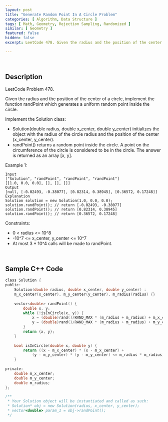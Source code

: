 ```yaml
---
layout: post
title: "Generate Random Point In A Circle Problem"
categories: [ Algorithm, Data Structure ]
tags: [ Math, Geometry, Rejection Sampling, Randomized ]
similar: [ Geometry ]
featured: false
hidden: false
excerpt: LeetCode 478. Given the radius and the position of the center of a circle, implement the function randPoint which generates a uniform random point inside the circle.

---
```


<br />

## Description

LeetCode Problem 478.

Given the radius and the position of the center of a circle, implement the function randPoint which generates a uniform random point inside the circle.

Implement the Solution class:
* Solution(double radius, double x_center, double y_center) initializes the object with the radius of the circle radius and the position of the center (x_center, y_center).
* randPoint() returns a random point inside the circle. A point on the circumference of the circle is considered to be in the circle. The answer is returned as an array [x, y].

Example 1:
```
Input
["Solution", "randPoint", "randPoint", "randPoint"]
[[1.0, 0.0, 0.0], [], [], []]
Output
[null, [-0.02493, -0.38077], [0.82314, 0.38945], [0.36572, 0.17248]]
Explanation
Solution solution = new Solution(1.0, 0.0, 0.0);
solution.randPoint(); // return [-0.02493, -0.38077]
solution.randPoint(); // return [0.82314, 0.38945]
solution.randPoint(); // return [0.36572, 0.17248]
```

Constraints:
* 0 < radius <= 10^8
* -10^7 <= x_center, y_center <= 10^7
* At most 3 * 10^4 calls will be made to randPoint.

<br />

## Sample C++ Code


```c
class Solution {
public:
    Solution(double radius, double x_center, double y_center) : 
    m_x_center(x_center), m_y_center(y_center), m_radius(radius) {}
    
    vector<double> randPoint() {
        double x, y;
        while (!isInCircle(x, y)) {
            x = (double)rand()/RAND_MAX * (m_radius + m_radius) + m_x_center - m_radius;
            y = (double)rand()/RAND_MAX * (m_radius + m_radius) + m_y_center - m_radius;
        }
        return {x, y};
    }
    
    bool isInCircle(double x, double y) { 
        return ((x - m_x_center) * (x - m_x_center) + 
            (y - m_y_center) * (y - m_y_center) <= m_radius * m_radius);
    } 
    
private:
    double m_x_center;
    double m_y_center;
    double m_radius;
};

/**
 * Your Solution object will be instantiated and called as such:
 * Solution* obj = new Solution(radius, x_center, y_center);
 * vector<double> param_1 = obj->randPoint();
 */
```


